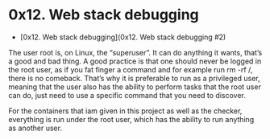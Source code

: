 # 0x12. Web stack debugging

* [0x12. Web stack debugging](0x12. Web stack debugging #2)

<p>The user root is, on Linux, the “superuser”. It can do anything it wants, that’s a good and bad thing. A good practice is that one should never be logged in the root user, as if you fat finger a command and for example run rm -rf /, there is no comeback. That’s why it is preferable to run as a privileged user, meaning that the user also has the ability to perform tasks that the root user can do, just need to use a specific command that you need to discover.

For the containers that iam  given in this project as well as the checker, everything is run under the root user, which has the ability to run anything as another user.</p>
